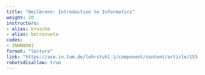 ```yaml
---
title: "Heilbronn: Introduction to Informatics"
weight: 20
instructors:
- alias: krusche
- alias: berrezueta
codes:
- INHN0001
format: "lecture"
link: "https://ase.in.tum.de/lehrstuhl_1/component/content/article/153-teaching/wt2122/1163-iti-ws21?Itemid=115"
robotsdisallow: true
---
```

